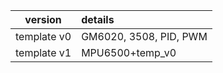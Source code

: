 |version| details |
|:---:|:---|
| template v0 | GM6020, 3508, PID, PWM|
| template v1 | MPU6500+temp_v0|


